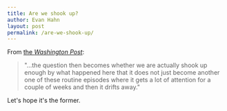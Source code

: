 ```yaml
---
title: Are we shook up?
author: Evan Hahn
layout: post
permalink: /are-we-shook-up/
---
```

From [the *Washington Post*](http://www.washingtonpost.com/politics/obama-wants-action-on-gun-control-within-year/2012/12/30/979237f0-52c2-11e2-bf3e-76c0a789346f_story.html):

> "...the question then becomes whether we are actually shook up enough by what happened here that it does not just become another one of these routine episodes where it gets a lot of attention for a couple of weeks and then it drifts away."

Let's hope it's the former.
